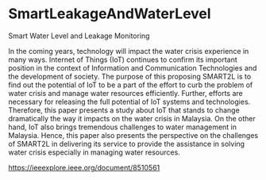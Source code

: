 # SmartLeakageAndWaterLevel
 Smart Water Level and Leakage Monitoring


In the coming years, technology will impact the water crisis experience in many ways. Internet of Things (IoT) continues to confirm its important position in the context of Information and Communication Technologies and the development of society. The purpose of this proposing SMART2L is to find out the potential of IoT to be a part of the effort to curb the problem of water crisis and manage water resources efficiently. Further, efforts are necessary for releasing the full potential of IoT systems and technologies. Therefore, this paper presents a study about IoT that stands to change dramatically the way it impacts on the water crisis in Malaysia. On the other hand, IoT also brings tremendous challenges to water management in Malaysia. Hence, this paper also presents the perspective on the challenges of SMART2L in delivering its service to provide the assistance in solving water crisis especially in managing water resources.

https://ieeexplore.ieee.org/document/8510561
